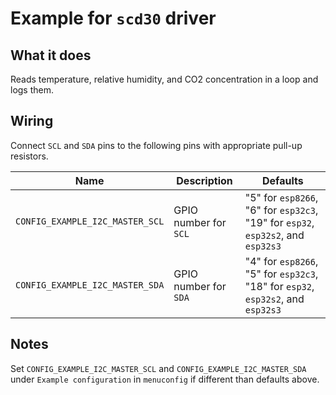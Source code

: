 # Example for `scd30` driver

## What it does

Reads temperature, relative humidity, and CO2 concentration in a loop and logs them.

## Wiring

Connect `SCL` and `SDA` pins to the following pins with appropriate pull-up
resistors.

| Name | Description | Defaults |
|------|-------------|----------|
| `CONFIG_EXAMPLE_I2C_MASTER_SCL` | GPIO number for `SCL` | "5" for `esp8266`, "6" for `esp32c3`, "19" for `esp32`, `esp32s2`, and `esp32s3` |
| `CONFIG_EXAMPLE_I2C_MASTER_SDA` | GPIO number for `SDA` | "4" for `esp8266`, "5" for `esp32c3`, "18" for `esp32`, `esp32s2`, and `esp32s3` |

## Notes

Set `CONFIG_EXAMPLE_I2C_MASTER_SCL` and `CONFIG_EXAMPLE_I2C_MASTER_SDA` under `Example configuration` in `menuconfig` if different than defaults above.